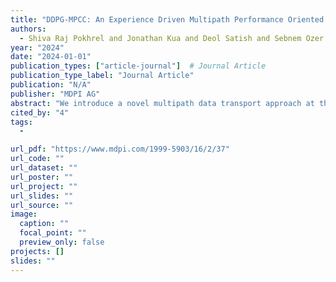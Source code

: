 ```yaml
---
title: "DDPG-MPCC: An Experience Driven Multipath Performance Oriented Congestion Control"
authors:
  - Shiva Raj Pokhrel and Jonathan Kua and Deol Satish and Sebnem Ozer and Jeff Howe and Anwar Walid
year: "2024"
date: "2024-01-01"
publication_types: ["article-journal"]  # Journal Article
publication_type_label: "Journal Article"
publication: "N/A"
publisher: "MDPI AG"
abstract: "We introduce a novel multipath data transport approach at the transport layer referred to as ‘Deep Deterministic Policy Gradient for Multipath Performance-oriented Congestion Control’ (DDPG-MPCC), which leverages deep reinforcement learning to enhance congestion management in multipath networks. Our method combines DDPG with online convex optimization to optimize fairness and performance in simultaneously challenging multipath internet congestion control scenarios. Through experiments by developing kernel implementation, we show how DDPG-MPCC performs compared to the state-of-the-art solutions."
cited_by: "4"
tags:
  - 

url_pdf: "https://www.mdpi.com/1999-5903/16/2/37"
url_code: ""
url_dataset: ""
url_poster: ""
url_project: ""
url_slides: ""
url_source: ""
image:
  caption: ""
  focal_point: ""
  preview_only: false
projects: []
slides: ""
---
```

